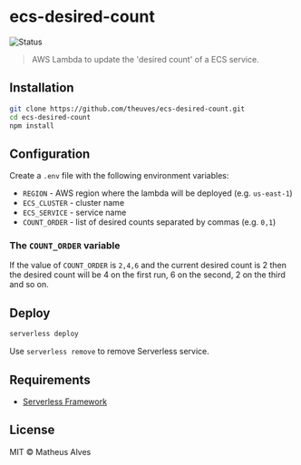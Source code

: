 # ecs-desired-count

![Status](https://github.com/theuves/ecs-desired-count/workflows/Test/badge.svg)

> AWS Lambda to update the 'desired count' of a ECS service.

## Installation

```bash
git clone https://github.com/theuves/ecs-desired-count.git
cd ecs-desired-count
npm install
```

## Configuration

Create a `.env` file with the following environment variables:

- `REGION` - AWS region where the lambda will be deployed (e.g. `us-east-1`)
- `ECS_CLUSTER` - cluster name
- `ECS_SERVICE` - service name
- `COUNT_ORDER` - list of desired counts separated by commas (e.g. `0,1`)

### The `COUNT_ORDER` variable

If the value of `COUNT_ORDER` is `2,4,6` and the current desired count is 2 then the desired count will be 4 on the first run, 6 on the second, 2 on the third and so on.

## Deploy

```bash
serverless deploy
```

Use `serverless remove` to remove Serverless service.

## Requirements

- [Serverless Framework](https://www.serverless.com/)

## License

MIT &copy; Matheus Alves
